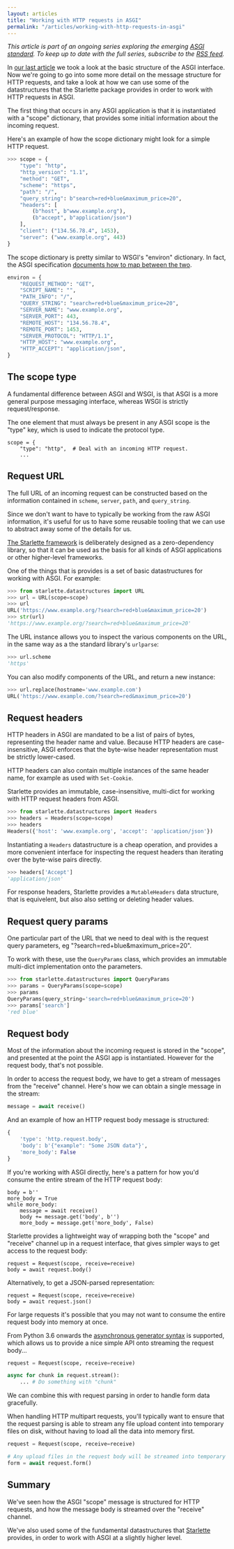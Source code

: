 ```yaml
---
layout: articles
title: "Working with HTTP requests in ASGI"
permalink: "/articles/working-with-http-requests-in-asgi"
---
```


*This article is part of an ongoing series exploring the emerging [ASGI standard](https://asgi.readthedocs.io/en/latest/). To keep up to date with the full series, subscribe to the [RSS feed](https://www.encode.io/feeds/articles.rss).*

In [our last article](asgi-http) we took a look at the basic structure of the ASGI interface. Now we're going to go into some more detail on the message structure for HTTP requests, and take a look at how we can use some of the datastructures that the Starlette package provides in order to work with HTTP requests in ASGI.

The first thing that occurs in any ASGI application is that it is instantiated with a "scope" dictionary, that provides some initial information about the incoming request.

Here's an example of how the scope dictionary might look for a simple HTTP request.

```python
>>> scope = {
    "type": "http",
    "http_version": "1.1",
    "method": "GET",
    "scheme": "https",
    "path": "/",
    "query_string": b"search=red+blue&maximum_price=20",
    "headers": [
        (b"host", b"www.example.org"),
        (b"accept", b"application/json")
    ],
    "client": ("134.56.78.4", 1453),
    "server": ("www.example.org", 443)
}
```

The scope dictionary is pretty similar to WSGI's "environ" dictionary. In fact, the ASGI specification [documents how to map between the two](https://asgi.readthedocs.io/en/latest/specs/www.html#wsgi-compatibility).

```python
environ = {
    "REQUEST_METHOD": "GET",
    "SCRIPT_NAME": "",
    "PATH_INFO": "/",
    "QUERY_STRING": "search=red+blue&maximum_price=20",
    "SERVER_NAME": "www.example.org",
    "SERVER_PORT": 443,
    "REMOTE_HOST": "134.56.78.4",
    "REMOTE_PORT": 1453,
    "SERVER_PROTOCOL": "HTTP/1.1",
    "HTTP_HOST": "www.example.org",
    "HTTP_ACCEPT": "application/json",
}
```

## The scope type

A fundamental difference between ASGI and WSGI, is that ASGI is a more general purpose messaging interface, whereas WSGI is strictly request/response.

The one element that must always be present in any ASGI scope is the "type" key, which is used to indicate the protocol type.

```
scope = {
    "type": "http",  # Deal with an incoming HTTP request.
    ...
```

## Request URL

The full URL of an incoming request can be constructed based on the information
contained in `scheme`, `server`, `path`, and `query_string`.

Since we don't want to have to typically be working from the raw ASGI information,
it's useful for us to have some reusable tooling that we can use to abstract
away some of the details for us.

[The Starlette framework](https://www.starlette.io) is deliberately designed as a
zero-dependency library, so that it can be used as the basis for all kinds of
ASGI applications or other higher-level frameworks.

One of the things that is provides is a set of basic datastructures for working
with ASGI. For example:

```python
>>> from starlette.datastructures import URL
>>> url = URL(scope=scope)
>>> url
URL('https://www.example.org/?search=red+blue&maximum_price=20')
>>> str(url)
'https://www.example.org/?search=red+blue&maximum_price=20'
```

The URL instance allows you to inspect the various components on the URL,
in the same way as a the standard library's `urlparse`:

```python
>>> url.scheme
'https'
```

You can also modify components of the URL, and return a new instance:

```python
>>> url.replace(hostname='www.example.com')
URL('https://www.example.com/?search=red&maximum_price=20')
```

## Request headers

HTTP headers in ASGI are mandated to be a list of pairs of bytes, representing
the header name and value. Because HTTP headers are case-insensitive, ASGI
enforces that the byte-wise header representation must be strictly lower-cased.

HTTP headers can also contain multiple instances of the same header name,
for example as used with `Set-Cookie`.

Starlette provides an immutable, case-insensitive, multi-dict for working with
HTTP request headers from ASGI.

```python
>>> from starlette.datastructures import Headers
>>> headers = Headers(scope=scope)
>>> headers
Headers({'host': 'www.example.org', 'accept': 'application/json'})
```

Instantiating a `Headers` datastructure is a cheap operation, and provides a more
convenient interface for inspecting the request headers than iterating over the
byte-wise pairs directly.

```python
>>> headers['Accept']
'application/json'
```

For response headers, Starlette provides a `MutableHeaders` data structure,
that is equivelent, but also also setting or deleting header values.

## Request query params

One particular part of the URL that we need to deal with is the request query
parameters, eg "?search=red+blue&maximum_price=20".

To work with these, use the `QueryParams` class, which provides an
immutable multi-dict implementation onto the parameters.

```python
>>> from starlette.datastructures import QueryParams
>>> params = QueryParams(scope=scope)
>>> params
QueryParams(query_string='search=red+blue&maximum_price=20')
>>> params['search']
'red blue'
```

## Request body

Most of the information about the incoming request is stored in the
"scope", and presented at the point the ASGI app is instantiated. However
for the request body, that's not possible.

In order to access the request body, we have to get a stream of messages
from the "receive" channel. Here's how we can obtain a single message in
the stream:

```python
message = await receive()
```

And an example of how an HTTP request body message is structured:

```python
{
    'type': 'http.request.body',
    'body': b'{"example": "Some JSON data"}',
    'more_body': False
}
```

If you're working with ASGI directly, here's a pattern for how you'd consume
the entire stream of the HTTP request body:

```
body = b''
more_body = True
while more_body:
    message = await receive()
    body += message.get('body', b'')
    more_body = message.get('more_body', False)
```

Starlette provides a lightweight way of wrapping both the "scope" and "receive"
channel up in a request interface, that gives simpler ways to get access
to the request body:

```
request = Request(scope, receive=receive)
body = await request.body()
```

Alternatively, to get a JSON-parsed representation:

```
request = Request(scope, receive=receive)
body = await request.json()
```

For large requests it's possible that you may not want to consume the entire
request body into memory at once.

From Python 3.6 onwards the [asynchronous generator syntax](https://www.python.org/dev/peps/pep-0525/) is supported, which allows us to provide a nice simple API onto streaming the request body...

```python
request = Request(scope, receive=receive)

async for chunk in request.stream():
    ... # Do something with "chunk"
```

We can combine this with request parsing in order to handle form data gracefully.

When handling HTTP multipart requests, you'll typically want to ensure that the
request parsing is able to stream any file upload content into temporary files
on disk, without having to load all the data into memory first.

```python
request = Request(scope, receive=receive)

# Any upload files in the request body will be streamed into temporary files.
form = await request.form()
```

## Summary

We've seen how the ASGI "scope" message is structured for HTTP
requests, and how the message body is streamed over the "receive" channel.

We've also used some of the fundamental datastructures that [Starlette](https://www.starlette.io/) provides,
in order to work with ASGI at a slightly higher level.
